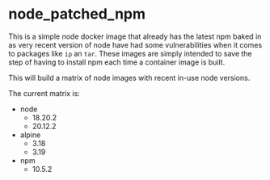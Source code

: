 # node_patched_npm

This is a simple node docker image that already has the latest npm baked in as very recent version of node have had some vulnerabilities when it comes to packages like `ip` an `tar`.  These images are simply intended to save the step of having to install npm each time a container image is built.

This will build a matrix of node images with recent in-use node versions.

The current matrix is:

- node
  + 18.20.2
  + 20.12.2
- alpine
  + 3.18
  + 3.19
- npm
  + 10.5.2
